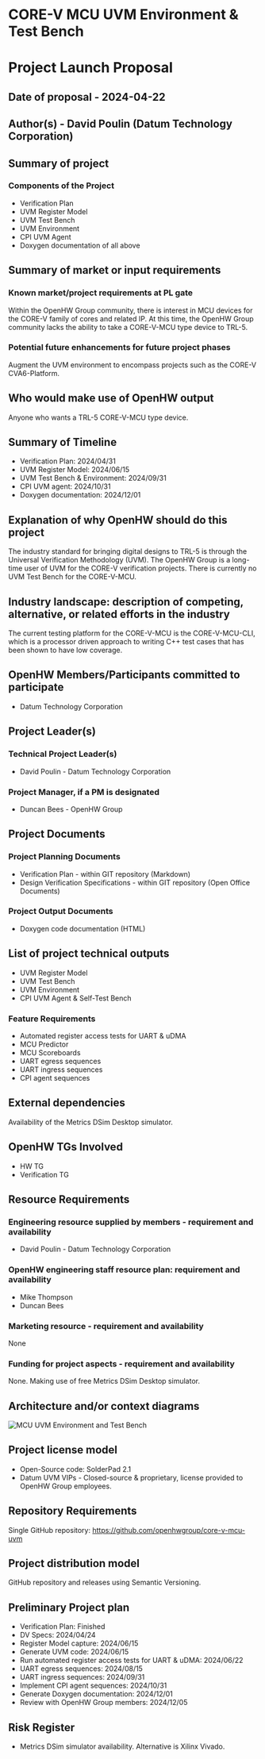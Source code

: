 # CORE-V MCU UVM Environment & Test Bench
# Project Launch Proposal
## Date of proposal - 2024-04-22
## Author(s) - David Poulin (Datum Technology Corporation)


## Summary of project

### Components of the Project
* Verification Plan
* UVM Register Model
* UVM Test Bench
* UVM Environment
* CPI UVM Agent
* Doxygen documentation of all above


## Summary of market or input requirements
### Known market/project requirements at PL gate
Within the OpenHW Group community, there is interest in MCU devices for the CORE-V family of cores and related IP.  At this time, the OpenHW Group community lacks the ability to take a CORE-V-MCU type device to TRL-5.

### Potential future enhancements for future project phases
Augment the UVM environment to encompass projects such as the CORE-V CVA6-Platform.

## Who would make use of OpenHW output
Anyone who wants a TRL-5 CORE-V-MCU type device.

## Summary of Timeline
* Verification Plan: 2024/04/31
* UVM Register Model: 2024/06/15
* UVM Test Bench & Environment: 2024/09/31
* CPI UVM agent: 2024/10/31
* Doxygen documentation: 2024/12/01


## Explanation of why OpenHW should do this project
The industry standard for bringing digital designs to TRL-5 is through the Universal Verification Methodology (UVM).  The OpenHW Group is a long-time user of UVM for the CORE-V verification projects.  There is currently no UVM Test Bench for the CORE-V-MCU.

## Industry landscape: description of competing, alternative, or related efforts in the industry
The current testing platform for the CORE-V-MCU is the CORE-V-MCU-CLI, which is a processor driven approach to writing C++ test cases that has been shown to have low coverage.

## OpenHW Members/Participants committed to participate
* Datum Technology Corporation

## Project Leader(s)
### Technical Project Leader(s)
* David Poulin - Datum Technology Corporation
 
### Project Manager, if a PM is designated
* Duncan Bees - OpenHW Group

## Project Documents
### Project Planning Documents
* Verification Plan - within GIT repository (Markdown)
* Design Verification Specifications - within GIT repository (Open Office Documents)

### Project Output Documents
* Doxygen code documentation (HTML)


## List of project technical outputs
* UVM Register Model
* UVM Test Bench
* UVM Environment
* CPI UVM Agent & Self-Test Bench

### Feature Requirements
* Automated register access tests for UART & uDMA
* MCU Predictor
* MCU Scoreboards
* UART egress sequences
* UART ingress sequences
* CPI agent sequences


## External dependencies
Availability of the Metrics DSim Desktop simulator.


## OpenHW TGs Involved
* HW TG
* Verification TG


## Resource Requirements

### Engineering resource supplied by members - requirement and availability
* David Poulin - Datum Technology Corporation
  
### OpenHW engineering staff resource plan: requirement and availability
* Mike Thompson
* Duncan Bees

### Marketing resource  - requirement and availability
None

### Funding for project aspects - requirement and availability
None. Making use of free Metrics DSim Desktop simulator.

## Architecture and/or context diagrams 
![MCU UVM Environment and Test Bench](./cvmcu_uvm_block_diagram.png)


## Project license model
* Open-Source code: SolderPad 2.1
* Datum UVM VIPs - Closed-source & proprietary, license provided to OpenHW Group employees.


## Repository Requirements
Single GitHub repository: https://github.com/openhwgroup/core-v-mcu-uvm

## Project distribution model
GitHub repository and releases using Semantic Versioning.

## Preliminary Project plan
* Verification Plan: Finished
* DV Specs: 2024/04/24
* Register Model capture: 2024/06/15
* Generate UVM code: 2024/06/15
* Run automated register access tests for UART & uDMA: 2024/06/22
* UART egress sequences: 2024/08/15
* UART ingress sequences: 2024/09/31
* Implement CPI agent sequences: 2024/10/31
* Generate Doxygen documentation: 2024/12/01
* Review with OpenHW Group members: 2024/12/05

## Risk Register
* Metrics DSim simulator availability.  Alternative is Xilinx Vivado.

